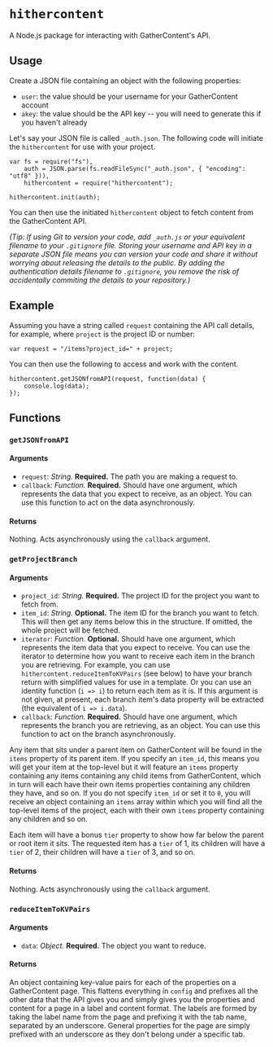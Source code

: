 # `hithercontent`

A Node.js package for interacting with GatherContent's API.

## Usage

Create a JSON file containing an object with the following properties:

 - `user`: the value should be your username for your GatherContent account
 - `akey`: the value should be the API key -- you will need to generate this if
 you haven't already

Let's say your JSON file is called `_auth.json`. The following code will
initiate the `hithercontent` for use with your project.

    var fs = require("fs"),
        auth = JSON.parse(fs.readFileSync("_auth.json", { "encoding": "utf8" })),
        hithercontent = require("hithercontent");

    hithercontent.init(auth);

You can then use the initiated `hithercontent` object to fetch content from
the GatherContent API.

*(Tip: If using Git to version your code, add `_auth.js` or your equivalent filename to your `.gitignore` file. Storing your username and API key in a separate JSON file means you can version your code and share it without worrying about releasing the details to the public. By adding the authentication details filename to `.gitignore`, you remove the risk of accidentally commiting the details to your repository.)*

## Example

Assuming you have a string called `request` containing the API call details,
for example, where `project` is the project ID or number:

    var request = "/items?project_id=" + project;

You can then use the following to access and work with the content.

    hithercontent.getJSONfromAPI(request, function(data) {
        console.log(data);
    });


## Functions

### `getJSONfromAPI`

#### Arguments

 - `request`: *String.* **Required.** The path you are making a request to.
 - `callback`: *Function.* **Required.** Should have one argument, which represents the data that you expect to receive, as an object. You can use this function to act on the data asynchronously.

#### Returns

Nothing. Acts asynchronously using the `callback` argument.

### `getProjectBranch`

#### Arguments

 - `project_id`: *String.* **Required.** The project ID for the project you want to fetch from.
 - `item_id`: *String.* **Optional.** The item ID for the branch you want to fetch. This will then get any items below this in the structure. If omitted, the whole project will be fetched.
 - `iterator`: *Function.* **Optional.** Should have one argument, which represents the item data that you expect to receive. You can use the iterator to determine how you want to receive each item in the branch you are retrieving. For example, you can use `hithercontent.reduceItemToKVPairs` (see below) to have your branch return with simplified values for use in a template. Or you can use an identity function (`i => i`) to return each item as it is. If this argument is not given, at present, each branch item's data property will be extracted (the equivalent of `i => i.data`).
 - `callback`: *Function.* **Required.** Should have one argument, which represents the branch you are retrieving, as an object. You can use this function to act on the branch asynchronously.

 Any item that sits under a parent item on GatherContent will be found in the `items` property of its parent item. If you specify an `item_id`, this means you will get your item at the top-level but it will feature an `items` property containing any items containing any child items from GatherContent, which in turn will each have their own items properties containing any children they have, and so on. If you do not specify `item_id` or set it to `0`, you will receive an object containing an `items` array within which you will find all the top-level items of the project, each with their own `items` property containing any children and so on.

 Each item will have a bonus `tier` property to show how far below the parent or root item it sits. The requested item has a `tier` of 1, its children will have a `tier` of 2, their children will have a `tier` of 3, and so on.

#### Returns

Nothing. Acts asynchronously using the `callback` argument.

### `reduceItemToKVPairs`

#### Arguments

 - `data`: *Object.* **Required.** The object you want to reduce.

#### Returns

An object containing key-value pairs for each of the properties on a GatherContent page. This flattens everything in `config` and prefixes all the other data that the API gives you and simply gives you the properties and content for a page in a label and content format. The labels are formed by taking the label name from the page and prefixing it with the tab name, separated by an underscore. General properties for the page are simply prefixed with an underscore as they don't belong under a specific tab.
